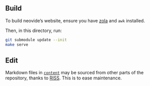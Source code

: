 ## Build

To build neovide’s website, ensure you have [zola](https://getzola.org/) and `awk` installed.

Then, in this directory, run:
```sh
git submodule update --init
make serve
```

## Edit

Markdown files in [`content`](./content/) may be sourced from other parts of the repository, thanks to [RISS](https://cj.rs/riss). This is to ease maintenance.



